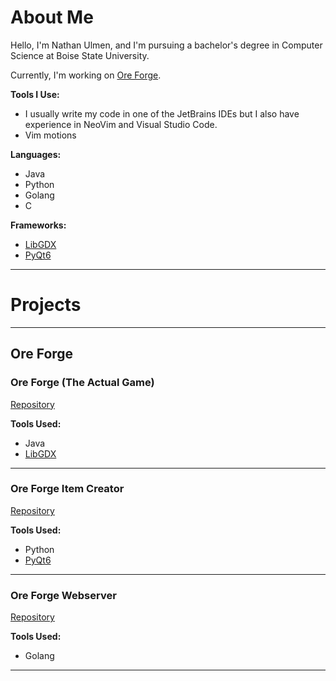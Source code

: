 # About Me

Hello, I'm Nathan Ulmen, and I'm pursuing a bachelor's degree in Computer Science at Boise State University.

Currently, I'm working on [Ore Forge](#ore-forge).

**Tools I Use:**
- I usually write my code in one of the JetBrains IDEs but I also have experience in NeoVim and Visual Studio Code.
- Vim motions

**Languages:**
- Java
- Python
- Golang
- C

**Frameworks:**
- [LibGDX](https://libgdx.com/)
- [PyQt6](https://pypi.org/project/PyQt6/)

---

# Projects

---

## Ore Forge

### Ore Forge (The Actual Game)

[Repository](https://github.com/Turtling-Turtle/Ore-Forge)

**Tools Used:**
- Java
- [LibGDX](https://libgdx.com/)

---

### Ore Forge Item Creator

[Repository](https://github.com/Turtling-Turtle/OreForgeJsonGenerator)

**Tools Used:**
- Python
- [PyQt6](https://pypi.org/project/PyQt6/)

---

### Ore Forge Webserver

[Repository](https://github.com/Turtling-Turtle/Ore-Forge-Webserver)

**Tools Used:**
- Golang

---
